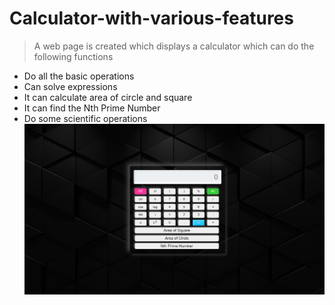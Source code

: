 # Calculator-with-various-features
> A web page is created which displays a calculator which can do the following functions
- Do all the basic operations
- Can solve expressions
- It can calculate area of circle and square 
- It can find the Nth Prime Number
- Do some scientific operations
![Test Image 1](pattern.jpg)
